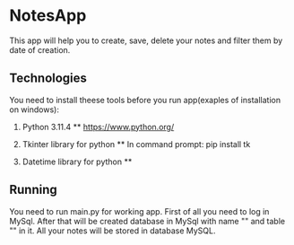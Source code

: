 # NotesApp

This app will help you to create, save, delete 
your notes and filter them by date of creation.

## Technologies

You need to install theese tools before you run app(exaples of installation on windows):

1. Python 3.11.4
** https://www.python.org/

2. Tkinter library for python
** In command prompt: pip install tk

3. Datetime library for python
** 



## Running

You need to run main.py for working app.
First of all you need to log in MySql.
After that will be created database in MySql with name 
"" and table "" in it. All your notes will be stored in database MySQL.

